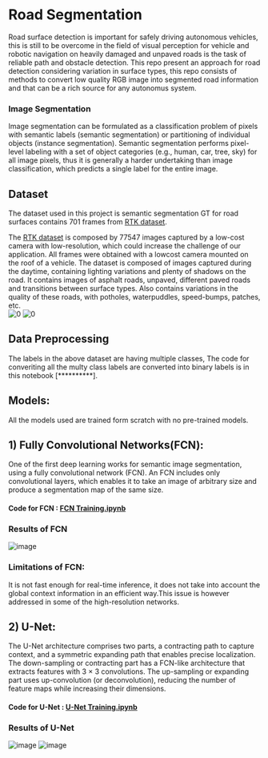 # Road Segmentation
Road surface detection is important for safely driving autonomous vehicles, this is still to be overcome in the field of visual perception for vehicle and robotic navigation on heavily damaged and unpaved roads is the task of reliable path and obstacle detection. This repo present an approach for road detection considering variation in surface types, this repo consists of methods to convert low quality RGB image into segmented road information and that can be a rich source for any autonomus system.
### Image Segmentation
Image segmentation can be formulated as a classification problem of pixels with semantic labels (semantic segmentation) or partitioning of individual objects (instance segmentation). Semantic segmentation performs pixel-level labeling with a set of object categories (e.g., human, car, tree, sky) for all image pixels, thus it is generally a harder undertaking than image classification, which predicts a single label for the entire image.
## Dataset
The dataset used in this project is semantic segmentation GT for road surfaces contains 701 frames from [RTK dataset](http://www.lapix.ufsc.br/pesquisas/projeto-veiculo-autonomo/datasets/?lang=en).

The [RTK dataset](http://www.lapix.ufsc.br/pesquisas/projeto-veiculo-autonomo/datasets/?lang=en) is composed by 77547 images captured by a low-cost camera with low-resolution, which could increase the challenge of our application. All frames were obtained with a lowcost camera mounted on the roof of a vehicle. The dataset is composed of images captured during the daytime, containing lighting variations and plenty of shadows on the road.
It contains images of asphalt roads, unpaved, different paved roads and transitions between surface types. Also contains variations in the quality of these roads, with potholes, waterpuddles, speed-bumps, patches, etc.\
![0](https://user-images.githubusercontent.com/86155658/151662045-ce98657d-4d32-4703-816e-5383c85199f0.png)
![0](https://user-images.githubusercontent.com/86155658/151662051-78672c28-ebca-48ce-8cf6-5edc21d0a61b.png)



## Data Preprocessing
The labels in the above dataset are having multiple classes, The code for converiting all the multy class labels are converted into binary labels is in this notebook [**********].

## Models:
All the models used are trained form scratch with no pre-trained models. 
## 1)  Fully Convolutional Networks(FCN):
One of the first deep learning works for semantic image segmentation, using a fully convolutional network (FCN). An FCN includes only convolutional layers, which enables it to take an image of arbitrary size and produce a segmentation map of the same size.

#### Code for FCN : [FCN Training.ipynb](https://github.com/U-Abhishek/Road-Segmentation/blob/master/FCN%20Training.ipynb)
### Results of FCN
![image](https://user-images.githubusercontent.com/86155658/151660900-2e7ea6ce-6d83-43ae-9e5e-0727873abcfd.png)

### Limitations of FCN:
It is not fast enough for real-time inference, it does not take into account the global context information in an efficient way.This issue is however addressed in some of the high-resolution networks.

## 2) U-Net:
The U-Net architecture comprises two parts, a contracting path to capture context, and a symmetric expanding path that enables precise localization. The down-sampling or contracting part has a FCN-like architecture that extracts features with 3 × 3 convolutions. The up-sampling or expanding part uses up-convolution (or deconvolution), reducing the number of feature maps while increasing their dimensions.
#### Code for U-Net : [U-Net Training.ipynb](https://github.com/U-Abhishek/Road-Segmentation/blob/master/UNet%20Training.ipynb)
### Results of U-Net 
![image](https://user-images.githubusercontent.com/86155658/151661584-a5d80a39-2bb1-42e0-a54b-16dbc51d2a2a.png)
![image](https://user-images.githubusercontent.com/86155658/151661611-9efc209a-c945-44af-aa74-ca43e9e59513.png)
